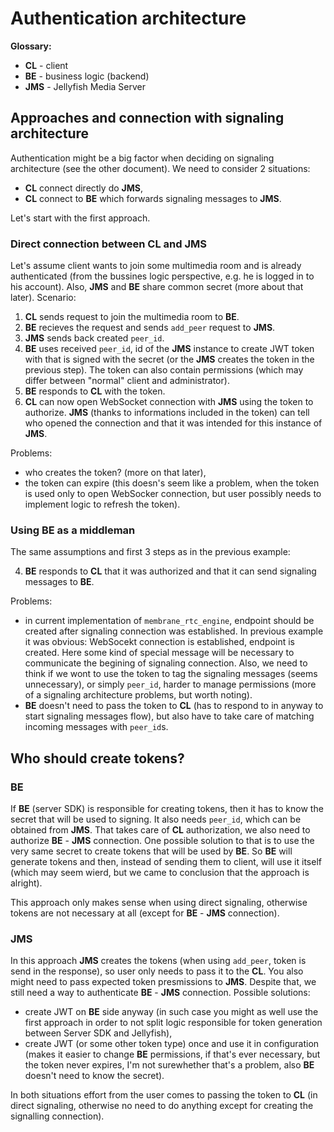 # Authentication architecture

**Glossary:**

- **CL** - client
- **BE** - business logic (backend)
- **JMS** - Jellyfish Media Server

## Approaches and connection with signaling architecture

Authentication might be a big factor when deciding on signaling architecture (see the other document). We need to consider 2 situations:

- **CL** connect directly do **JMS**,
- **CL** connect to **BE** which forwards signaling messages to **JMS**.

Let's start with the first approach.

### Direct connection between **CL** and **JMS**

Let's assume client wants to join some multimedia room and is already authenticated (from the bussines logic perspective, e.g. he is logged in to his account).
Also, **JMS** and **BE** share common secret (more about that later).
Scenario:

1) **CL** sends request to join the multimedia room to **BE**.
2) **BE** recieves the request and sends `add_peer` request to **JMS**.
3) **JMS** sends back created `peer_id`.
4) **BE** uses received `peer_id`, id of the **JMS** instance to create JWT token with that is signed with the secret (or the **JMS** creates the token in the previous step).
The token can also contain permissions (which may differ between "normal" client and administrator).
5) **BE** responds to **CL** with the token.
6) **CL** can now open WebSocket connection with **JMS** using the token to authorize. **JMS** (thanks to informations included in the token)
can tell who opened the connection and that it was intended for this instance of **JMS**.

Problems:

- who creates the token? (more on that later),
- the token can expire (this doesn's seem like a problem, when the token is used only to open WebSocker connection, but user possibly needs to implement logic to refresh the token).

### Using **BE** as a middleman

The same assumptions and first 3 steps as in the previous example:

4) **BE** responds to **CL** that it was authorized and that it can send signaling messages to **BE**.

Problems:

- in current implementation of `membrane_rtc_engine`, endpoint should be created after signaling connection was established. In previous example it was obvious:
WebSocekt connection is established, endpoint is created. Here some kind of special message will be necessary to communicate the begining of signaling connection. Also, we need
to think if we wont to use the token to tag the signaling messages (seems unnecessary), or simply `peer_id`, harder to manage permissions
(more of a signaling architecture problems, but worth noting).
- **BE** doesn't need to pass the token to **CL** (has to respond to in anyway to start signaling messages flow), but also have to take care of matching incoming messages with `peer_id`s.

## Who should create tokens?

### **BE**

If **BE** (server SDK) is responsible for creating tokens, then it has to know the secret that will be used to signing. It also needs `peer_id`, which can be obtained from **JMS**. That takes care of **CL** authorization, we also need to authorize **BE** - **JMS** connection. One possible solution to that is to use the very same secret to create tokens that will be used by **BE**. So **BE** will generate tokens and then, instead of sending them to client, will use it itself (which may seem wierd, but we came to conclusion that the approach is alright).

This approach only makes sense when using direct signaling, otherwise tokens are not necessary at all (except for **BE** - **JMS** connection).

### **JMS**

In this approach **JMS** creates the tokens (when using `add_peer`, token is send in the response), so user only needs to pass it to the **CL**.
You also might need to pass expected token presmissions to **JMS**.
Despite that, we still need a way to authenticate **BE** - **JMS** connection. Possible solutions:

- create JWT on **BE** side anyway (in such case you might as well use the first approach in order to not split logic responsible for token generation between Server SDK and Jellyfish),
- create JWT (or some other token type) once and use it in configuration (makes it easier to change **BE** permissions, if that's ever necessary, but the token never expires, I'm not surewhether that's a problem, also **BE** doesn't need to know the secret).

In both situations effort from the user comes to passing the token to **CL** (in direct signaling, otherwise no need to do anything except for creating the signalling connection).
